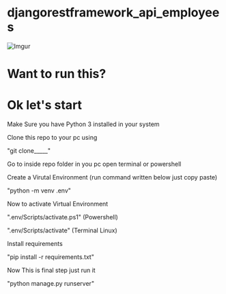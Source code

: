 # djangorestframework_api_employees

![Imgur](https://i.imgur.com/a1JXOBI.png)

# Want to run this? 
# Ok let's start

Make Sure you have Python 3 installed in your system

Clone this repo to your pc using 

"git clone_____"

Go to inside repo folder in you pc open terminal or powershell

Create a Virutal Environment (run command written below just copy paste)

"python -m venv .env"

Now to activate Virtual Environment

".env/Scripts/activate.ps1" (Powershell)

".env/Scripts/activate"     (Terminal Linux)

Install requirements

"pip install -r requirements.txt"

Now This is final step just run it

"python manage.py runserver"